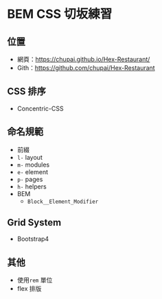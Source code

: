 # BEM CSS 切坂練習

## 位置

- 網頁：https://chupai.github.io/Hex-Restaurant/
- Gith：https://github.com/chupai/Hex-Restaurant

## CSS 排序

- Concentric-CSS

## 命名規範

- 前綴
- `l-` layout
- `m-` modules
- `e-` element
- `p-` pages
- `h-` helpers
- BEM
  - `Block__Element_Modifier`

## Grid System

- Bootstrap4

## 其他

- 使用`rem` 單位
- flex 排版
